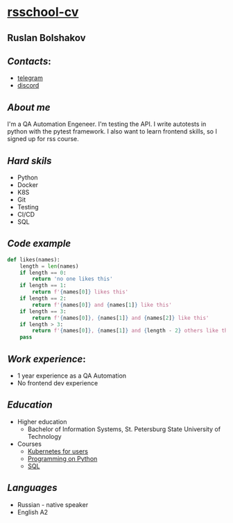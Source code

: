 # [rsschool-cv](https://inojj.github.io/rsschool-cv/)

## **Ruslan Bolshakov**

## *Contacts*:
   * [telegram](https://t.me/ruslan_bolshakov)
   * [discord](https://discordapp.com/users/210393364279984129/)

## *About me*
I'm a QA Automation Engeneer. I'm testing the API. I write autotests in python with the pytest framework. I also want to learn frontend skills, so I signed up for rss course.

## *Hard skils*
* Python
* Docker
* K8S
* Git
* Testing
* CI/CD
* SQL

## *Code example* 
```python
def likes(names):
    length = len(names)
    if length == 0:
        return 'no one likes this'
    if length == 1:
        return f'{names[0]} likes this'
    if length == 2:
        return f'{names[0]} and {names[1]} like this'
    if length == 3:
        return f'{names[0]}, {names[1]} and {names[2]} like this'
    if length > 3:
        return f'{names[0]}, {names[1]} and {length - 2} others like this'
    pass
```

## *Work experience*:
* 1 year experience as a QA Automation
* No frontend dev experience

## *Education*
* Higher education
  * Bachelor of Information Systems, St. Petersburg State University of Technology
* Courses
  * [Kubernetes for users](https://stepik.org/course/99188/info)
  * [Programming on Python](https://stepik.org/course/67/info)
  * [SQL](https://stepik.org/course/63054/info)

## *Languages*
* Russian - native speaker
* English A2